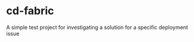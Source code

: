cd-fabric
=========

A simple test project for investigating a solution for a specific deployment issue